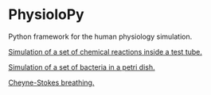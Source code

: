 # PhysioloPy
Python framework for the human physiology simulation.

[Simulation of a set of chemical reactions inside a test tube.](https://github.com/Chapa56/PhysioloPy/blob/main/examples/chemical_simulation.ipynb)

[Simulation of a set of bacteria in a petri dish.](https://github.com/Chapa56/PhysioloPy/blob/main/examples/bacterium_simulation.ipynb)

[Cheyne-Stokes breathing.](https://github.com/Chapa56/PhysioloPy/blob/main/examples/breathing_simulation.ipynb)


